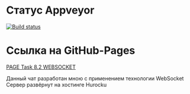 # Статус Appveyor

[![Build status](https://ci.appveyor.com/api/projects/status/epnbw94ivwg32i6i?svg=true)](https://ci.appveyor.com/project/DiRover/ahj-homework-sse-ws-8-2-new)



# Ссылка на GitHub-Pages
[PAGE Task 8.2 WEBSOCKET](https://dirover.github.io/ahj-homework-sse-ws-8.2/)

Данный чат разработан мною с применением технологии WebSocket
Сервер развёрнут на хостинге Hurocku